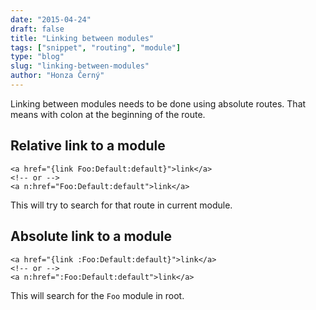 ```yaml
---
date: "2015-04-24"
draft: false
title: "Linking between modules"
tags: ["snippet", "routing", "module"]
type: "blog"
slug: "linking-between-modules"
author: "Honza Černý"
---
```


Linking between modules needs to be done using absolute routes. That means with colon at the beginning of the route. 

## Relative link to a module

```latte
<a href="{link Foo:Default:default}">link</a>
<!-- or -->
<a n:href="Foo:Default:default">link</a>
```

This will try to search for that route in current module.

## Absolute link to a module

```latte
<a href="{link :Foo:Default:default}">link</a>
<!-- or -->
<a n:href=":Foo:Default:default">link</a>
```

This will search for the `Foo` module in root.
